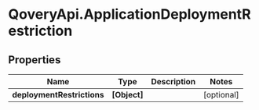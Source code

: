 # QoveryApi.ApplicationDeploymentRestriction

## Properties

Name | Type | Description | Notes
------------ | ------------- | ------------- | -------------
**deploymentRestrictions** | **[Object]** |  | [optional] 


